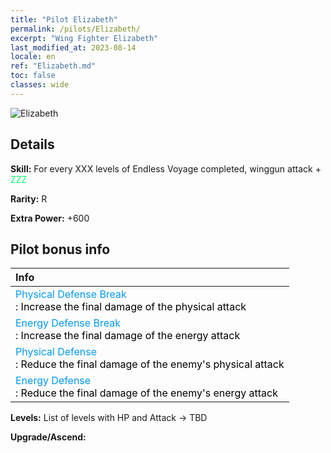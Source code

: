 ```yaml
---
title: "Pilot Elizabeth"
permalink: /pilots/Elizabeth/
excerpt: "Wing Fighter Elizabeth"
last_modified_at: 2023-08-14
locale: en
ref: "Elizabeth.md"
toc: false
classes: wide
---
```



 ![Elizabeth](/images/pilots/aviator_piece_4002.png)

## Details

 **Skill:** For every XXX levels of Endless Voyage completed, winggun attack + <span style="color: #03ff6b">ZZZ</span><br/><span style="color: #000000;"></span> 

 **Rarity:** R 

 **Extra Power:** +600 

## Pilot bonus info

  |  Info |
  |:------|
  | <span style="color: #0099f2">Physical Defense Break</span><br/><span style="color: #000000;">: Increase the final damage of the physical attack</span> |
  | <span style="color: #0099f2">Energy Defense Break</span><br/><span style="color: #000000;">: Increase the final damage of the energy attack</span> |
  | <span style="color: #0099f2">Physical Defense</span><br/><span style="color: #000000;">: Reduce the final damage of the enemy's physical attack</span> |
  | <span style="color: #0099f2">Energy Defense</span><br/><span style="color: #000000;">: Reduce the final damage of the enemy's energy attack</span> |

 **Levels:**  List of levels with HP and Attack -> TBD

 **Upgrade/Ascend:**  


